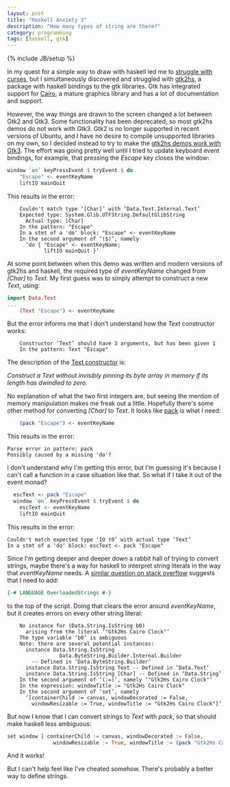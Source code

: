 ```yaml
---
layout: post
title: "Haskell Anxiety 3"
description: "How many types of string are there?"
category: programming
tags: [haskell, gtk]
---
```

{% include JB/setup %}

In my quest for a simple way to draw with haskell led me to [struggle with curses](http://catherineh.github.io/programming/2016/12/14/haskell-anxiety-2), but I simultaneously discovered and struggled with [gtk2hs](https://hackage.haskell.org/package/gtk), a package with haskell bindings to the gtk libraries. Gtk has integrated support for [Cairo](https://cairographics.org), a mature graphics library and has a lot of documentation and support.

However, the way things are drawn to the screen changed a lot between Gtk2 and Gtk3. Some functionality has been deprecated, so most gtk2hs demos do not work with Gtk3. Gtk2 is no longer supported in recent versions of Ubuntu, and I have no desire to compile unsupported libraries on my own, so I decided instead to try to make the [gtk2hs demos work with Gtk3](https://github.com/CatherineH/gtk2hs/tree/cairo-gtk3). The effort was going pretty well until I tried to update keyboard event bindings, for example, that pressing the *Escape* key closes the window:

```haskell
window `on` keyPressEvent $ tryEvent $ do
	"Escape" <- eventKeyName
	liftIO mainQuit
```

This results in the error:

```
    Couldn't match type ‘[Char]’ with ‘Data.Text.Internal.Text’
    Expected type: System.Glib.UTFString.DefaultGlibString
      Actual type: [Char]
    In the pattern: "Escape"
    In a stmt of a 'do' block: "Escape" <- eventKeyName
    In the second argument of ‘($)’, namely
      ‘do { "Escape" <- eventKeyName;
            liftIO mainQuit }’
```

At some point between when this demo was written and modern versions of gtk2hs and haskell, the required type of *eventKeyName* changed from *[Char]* to *Text*. 
My first guess was to simply attempt to construct a new *Text*, using:

```haskell
import Data.Text
...
    (Text "Escape") <- eventKeyName
```

But the error informs me that I don't understand how the *Text* constructor works:

```
    Constructor ‘Text’ should have 3 arguments, but has been given 1
    In the pattern: Text "Escape"
```

The description of the [Text constructor](https://hackage.haskell.org/package/text-1.2.2.1/docs/Data-Text-Internal.html#g:2) is:

*Construct a Text without invisibly pinning its byte array in memory if its length has dwindled to zero.*

No explanation of what the two first integers are, but seeing the mention of memory manipulation makes me freak out a little. Hopefully there's some other method for converting *[Char]* to *Text*. It looks like [pack](https://hackage.haskell.org/package/text-1.2.2.1/docs/Data-Text.html#v:pack) is what I need:

```haskell
    (pack "Escape") <- eventKeyName
```

This results in the error:

```
Parse error in pattern: pack
Possibly caused by a missing 'do'?
```
I don't understand why I'm getting this error, but I'm guessing it's because I can't call a function in a case situation like that. So what if I take it out of the event monad?

```haskell
  escText <- pack "Escape"
  window `on` keyPressEvent $ tryEvent $ do
    escText <- eventKeyName
    liftIO mainQuit
```
This results in the error:

```
Couldn't match expected type ‘IO t0’ with actual type ‘Text’
In a stmt of a 'do' block: escText <- pack "Escape"
```

Since I'm getting deeper and deeper down a rabbit hall of trying to convert strings, maybe there's a way for haskell to interpret string literals in the way that *eventKeyName* needs. A [similar question on stack overflow](http://stackoverflow.com/questions/37894987/couldnt-match-expected-type-text-with-actual-type-char) suggests that I need to add:

```haskell
{-# LANGUAGE OverloadedStrings #-}
```

to the top of the script. Doing that clears the error around *eventKeyName*, but it creates errors on every other string literal:

```
    No instance for (Data.String.IsString b0)
      arising from the literal ‘"Gtk2Hs Cairo Clock"’
    The type variable ‘b0’ is ambiguous
    Note: there are several potential instances:
      instance Data.String.IsString
                 Data.ByteString.Builder.Internal.Builder
        -- Defined in ‘Data.ByteString.Builder’
      instance Data.String.IsString Text -- Defined in ‘Data.Text’
      instance Data.String.IsString [Char] -- Defined in ‘Data.String’
    In the second argument of ‘(:=)’, namely ‘"Gtk2Hs Cairo Clock"’
    In the expression: windowTitle := "Gtk2Hs Cairo Clock"
    In the second argument of ‘set’, namely
      ‘[containerChild := canvas, windowDecorated := False,
        windowResizable := True, windowTitle := "Gtk2Hs Cairo Clock"]’
```

But now I know that I can convert strings to *Text* with *pack*, so that should make haskell less ambiguous:

```haskell
set window [ containerChild := canvas, windowDecorated := False,
               windowResizable := True, windowTitle := (pack "Gtk2Hs Cairo Clock") ]
```

And it works! 

But I can't help feel like I've cheated somehow. There's probably a better way to define strings.
